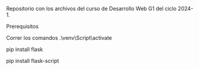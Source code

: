Repositorio con los archivos del curso de Desarrollo Web G1 del ciclo 2024-1.

Prerequisitos

Correr los comandos
.\venv\Script\activate

pip install flask

pip install flask-script

